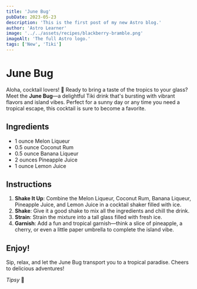 ```yaml
---
title: 'June Bug'
pubDate: 2023-05-23
description: 'This is the first post of my new Astro blog.'
author: 'Astro Learner'
image: '../../assets/recipes/blackberry-bramble.png'
imageAlt: 'The full Astro logo.'
tags: ['New', 'Tiki']
---
```


# June Bug

Aloha, cocktail lovers! 🌺 Ready to bring a taste of the tropics to your glass? Meet the **June Bug**—a delightful Tiki drink that's bursting with vibrant flavors and island vibes. Perfect for a sunny day or any time you need a tropical escape, this cocktail is sure to become a favorite.

## Ingredients

-   1 ounce Melon Liqueur
-   0.5 ounce Coconut Rum
-   0.5 ounce Banana Liqueur
-   2 ounces Pineapple Juice
-   1 ounce Lemon Juice

## Instructions

1. **Shake It Up**: Combine the Melon Liqueur, Coconut Rum, Banana Liqueur, Pineapple Juice, and Lemon Juice in a cocktail shaker filled with ice.
2. **Shake**: Give it a good shake to mix all the ingredients and chill the drink.
3. **Strain**: Strain the mixture into a tall glass filled with fresh ice.
4. **Garnish**: Add a fun and tropical garnish—think a slice of pineapple, a cherry, or even a little paper umbrella to complete the island vibe.

## Enjoy!

Sip, relax, and let the June Bug transport you to a tropical paradise. Cheers to delicious adventures!

_Tipsy_ 🥂
